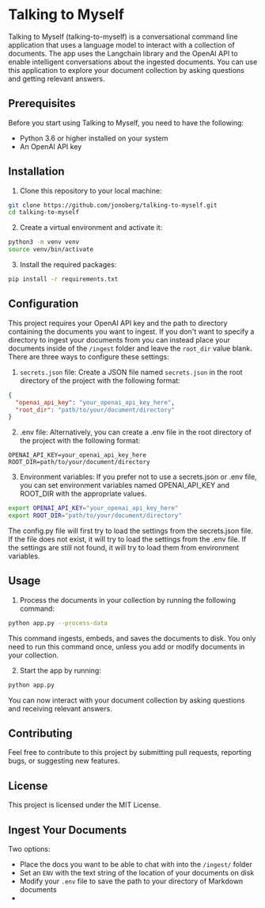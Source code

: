 # Talking to Myself

Talking to Myself (talking-to-myself) is a conversational command line application that uses a language model to interact with a collection of documents. The app uses the Langchain library and the OpenAI API to enable intelligent conversations about the ingested documents. You can use this application to explore your document collection by asking questions and getting relevant answers.

## Prerequisites

Before you start using Talking to Myself, you need to have the following:

- Python 3.6 or higher installed on your system
- An OpenAI API key

## Installation

1. Clone this repository to your local machine:
```bash
git clone https://github.com/jonoberg/talking-to-myself.git
cd talking-to-myself
```

2. Create a virtual environment and activate it:
```bash
python3 -m venv venv
source venv/bin/activate
```

3. Install the required packages:
```bash
pip install -r requirements.txt
```

## Configuration

This project requires your OpenAI API key and the path to directory containing the documents you want to ingest. If you don't want to specify a directory to ingest your documents from you can instead place your documents inside of the `/ingest` folder and leave the `root_dir` value blank. There are three ways to configure these settings:

1. `secrets.json` file: Create a JSON file named `secrets.json` in the root directory of the project with the following format:

```json
{
  "openai_api_key": "your_openai_api_key_here",
  "root_dir": "path/to/your/document/directory"
}
```

2. .env file: Alternatively, you can create a .env file in the root directory of the project with the following format:
```
OPENAI_API_KEY=your_openai_api_key_here
ROOT_DIR=path/to/your/document/directory
```

3. Environment variables: If you prefer not to use a secrets.json or .env file, you can set environment variables named OPENAI_API_KEY and ROOT_DIR with the appropriate values.
```bash
export OPENAI_API_KEY="your_openai_api_key_here"
export ROOT_DIR="path/to/your/document/directory"
```

The config.py file will first try to load the settings from the secrets.json file. If the file does not exist, it will try to load the settings from the .env file. If the settings are still not found, it will try to load them from environment variables.

## Usage

1. Process the documents in your collection by running the following command:
```bash
python app.py --process-data
```

This command ingests, embeds, and saves the documents to disk. You only need to run this command once, unless you add or modify documents in your collection.

2. Start the app by running:
```bash
python app.py
```

You can now interact with your document collection by asking questions and receiving relevant answers.

## Contributing

Feel free to contribute to this project by submitting pull requests, reporting bugs, or suggesting new features.

## License

This project is licensed under the MIT License.

## Ingest Your Documents

Two options:
- Place the docs you want to be able to chat with into the `/ingest/` folder
- Set an `ENV` with the text string of the location of your documents on disk
- Modify your `.env` file to save the path to your directory of Markdown documents
- 